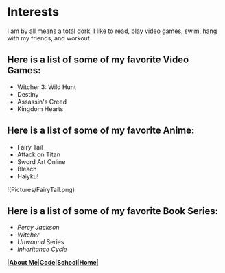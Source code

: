 # Interests
I am by all means a total dork. I like to read, play video games, swim, hang with my friends, and workout.

## Here is a list of some of my favorite Video Games:
* Witcher 3: Wild Hunt
* Destiny 
* Assassin's Creed
* Kingdom Hearts

## Here is a list of some of my favorite Anime: 
* Fairy Tail
* Attack on Titan
* Sword Art Online
* Bleach
* Haiyku!

!(Pictures/FairyTail.png)

## Here is a list of some of my favorite Book Series:
* _Percy Jackson_
* _Witcher_
* _Unwound_ Series
* _Inheritance Cycle_



|[**About Me**](/AboutMe.md)|[**Code**](/Code.md)|[**School**](/School.md)|[**Home**](README.md)|
